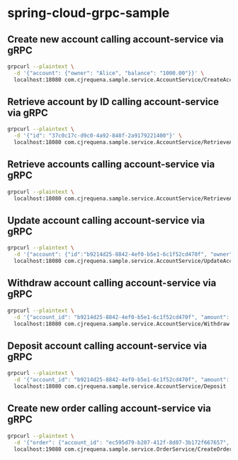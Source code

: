 # spring-cloud-grpc-sample

## Create new account calling account-service via gRPC
```bash
grpcurl --plaintext \
  -d '{"account": {"owner": "Alice", "balance": "1000.00"}}' \
  localhost:18080 com.cjrequena.sample.service.AccountService/CreateAccount
```

## Retrieve account by ID calling account-service via gRPC
```bash
grpcurl --plaintext \
  -d '{"id": "37c0c17c-d9c0-4a92-848f-2a9179221400"}' \
  localhost:18080 com.cjrequena.sample.service.AccountService/RetrieveAccountById
```

## Retrieve accounts calling account-service via gRPC
```bash
grpcurl --plaintext \
  localhost:18080 com.cjrequena.sample.service.AccountService/RetrieveAccounts
```

## Update account calling account-service via gRPC
```bash
grpcurl --plaintext \
  -d '{"account": {"id":"b9214d25-8842-4ef0-b5e1-6c1f52cd470f", "owner": "Carlos", "balance": "350.00"}}' \
  localhost:18080 com.cjrequena.sample.service.AccountService/UpdateAccount
```

## Withdraw account calling account-service via gRPC
```bash
grpcurl --plaintext \
  -d '{"account_id": "b9214d25-8842-4ef0-b5e1-6c1f52cd470f", "amount": "200"}' \
  localhost:18080 com.cjrequena.sample.service.AccountService/Withdraw
```

## Deposit account calling account-service via gRPC
```bash
grpcurl --plaintext \
  -d '{"account_id": "b9214d25-8842-4ef0-b5e1-6c1f52cd470f", "amount": "200"}' \
  localhost:18080 com.cjrequena.sample.service.AccountService/Deposit
```

## Create new order calling account-service via gRPC
```bash
grpcurl --plaintext \
  -d '{"order": {"account_id": "ec595d79-b207-412f-8d07-3b172f667657", "total": "100.00"}}' \
  localhost:19080 com.cjrequena.sample.service.OrderService/CreateOrder
```
